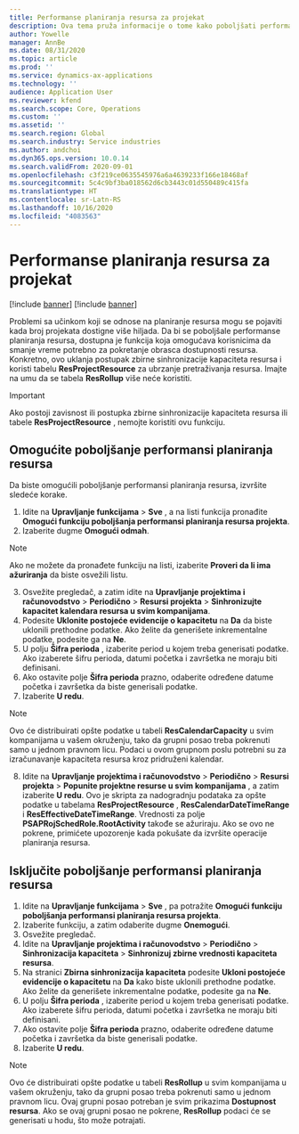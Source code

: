 ```yaml
---
title: Performanse planiranja resursa za projekat
description: Ova tema pruža informacije o tome kako poboljšati performanse planiranja resursa za veliki broj projekata.
author: Yowelle
manager: AnnBe
ms.date: 08/31/2020
ms.topic: article
ms.prod: ''
ms.service: dynamics-ax-applications
ms.technology: ''
audience: Application User
ms.reviewer: kfend
ms.search.scope: Core, Operations
ms.custom: ''
ms.assetid: ''
ms.search.region: Global
ms.search.industry: Service industries
ms.author: andchoi
ms.dyn365.ops.version: 10.0.14
ms.search.validFrom: 2020-09-01
ms.openlocfilehash: c3f219ce0635545976a6a4639233f166e18468af
ms.sourcegitcommit: 5c4c9bf3ba018562d6cb3443c01d550489c415fa
ms.translationtype: HT
ms.contentlocale: sr-Latn-RS
ms.lasthandoff: 10/16/2020
ms.locfileid: "4083563"
---
```

# <a name="project-resource-scheduling-performance"></a>Performanse planiranja resursa za projekat

[!include [banner](../includes/banner.md)]
[!include [banner](../includes/preview-banner.md)]


Problemi sa učinkom koji se odnose na planiranje resursa mogu se pojaviti kada broj projekata dostigne više hiljada. Da bi se poboljšale performanse planiranja resursa, dostupna je funkcija koja omogućava korisnicima da smanje vreme potrebno za pokretanje obrasca dostupnosti resursa. Konkretno, ovo uklanja postupak zbirne sinhronizacije kapaciteta resursa i koristi tabelu **ResProjectResource** za ubrzanje pretraživanja resursa. Imajte na umu da se tabela **ResRollup** više neće koristiti.

> [!IMPORTANT]
> Ako postoji zavisnost ili postupka zbirne sinhronizacije kapaciteta resursa ili tabele **ResProjectResource** , nemojte koristiti ovu funkciju.

## <a name="enable-resource-scheduling-performance-enhancement"></a>Omogućite poboljšanje performansi planiranja resursa
Da biste omogućili poboljšanje performansi planiranja resursa, izvršite sledeće korake.

1. Idite na **Upravljanje funkcijama** > **Sve** , a na listi funkcija pronađite **Omogući funkciju poboljšanja performansi planiranja resursa projekta**.
2. Izaberite dugme **Omogući odmah**.

> [!NOTE]
> Ako ne možete da pronađete funkciju na listi, izaberite **Proveri da li ima ažuriranja** da biste osvežili listu.

3. Osvežite pregledač, a zatim idite na **Upravljanje projektima i računovodstvo** > **Periodično** > **Resursi projekta** > **Sinhronizujte kapacitet kalendara resursa u svim kompanijama**.
4. Podesite **Uklonite postojeće evidencije o kapacitetu** na **Da** da biste uklonili prethodne podatke. Ako želite da generišete inkrementalne podatke, podesite ga na **Ne**.
5. U polju **Šifra perioda** , izaberite period u kojem treba generisati podatke. Ako izaberete šifru perioda, datumi početka i završetka ne moraju biti definisani.
6. Ako ostavite polje **Šifra perioda** prazno, odaberite određene datume početka i završetka da biste generisali podatke.
7. Izaberite **U redu**.

 > [!NOTE]
 > Ovo će distribuirati opšte podatke u tabeli **ResCalendarCapacity** u svim kompanijama u vašem okruženju, tako da grupni posao treba pokrenuti samo u jednom pravnom licu. Podaci u ovom grupnom poslu potrebni su za izračunavanje kapaciteta resursa kroz pridruženi kalendar.

8. Idite na **Upravljanje projektima i računovodstvo** > **Periodično** > **Resursi projekta** > **Popunite projektne resurse u svim kompanijama** , a zatim izaberite **U redu**. Ovo je skripta za nadogradnju podataka za opšte podatke u tabelama **ResProjectResource** , **ResCalendarDateTimeRange** i **ResEffectiveDateTimeRange**. Vrednosti za polje **PSAPRojSchedRole.RootActivity** takođe se ažuriraju. Ako se ovo ne pokrene, primićete upozorenje kada pokušate da izvršite operacije planiranja resursa.
 
## <a name="turn-off-resource-scheduling-performance-enhancement"></a>Isključite poboljšanje performansi planiranja resursa

1. Idite na **Upravljanje funkcijama** > **Sve** , pa potražite **Omogući funkciju poboljšanja performansi planiranja resursa projekta**.
2. Izaberite funkciju, a zatim odaberite dugme **Onemogući**.
3. Osvežite pregledač.
4. Idite na **Upravljanje projektima i računovodstvo** > **Periodično** > **Sinhronizacija kapaciteta** > **Sinhronizuj zbirne vrednosti kapaciteta resursa**.
5. Na stranici **Zbirna sinhronizacija kapaciteta** podesite **Ukloni postojeće evidencije o kapacitetu** na **Da** kako biste uklonili prethodne podatke. Ako želite da generišete inkrementalne podatke, podesite ga na **Ne**.
6. U polju **Šifra perioda** , izaberite period u kojem treba generisati podatke. Ako izaberete šifru perioda, datumi početka i završetka ne moraju biti definisani.
7. Ako ostavite polje **Šifra perioda** prazno, odaberite određene datume početka i završetka da biste generisali podatke.
8. Izaberite **U redu**.

> [!NOTE]
> Ovo će distribuirati opšte podatke u tabeli **ResRollup** u svim kompanijama u vašem okruženju, tako da grupni posao treba pokrenuti samo u jednom pravnom licu. Ovaj grupni posao potreban je svim prikazima **Dostupnost resursa**. Ako se ovaj grupni posao ne pokrene, **ResRollup** podaci će se generisati u hodu, što može potrajati.
